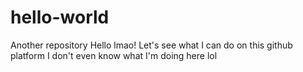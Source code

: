# hello-world
Another repository
Hello lmao!
Let's see what I can do on this github platform
I don't even know what I'm doing here lol
